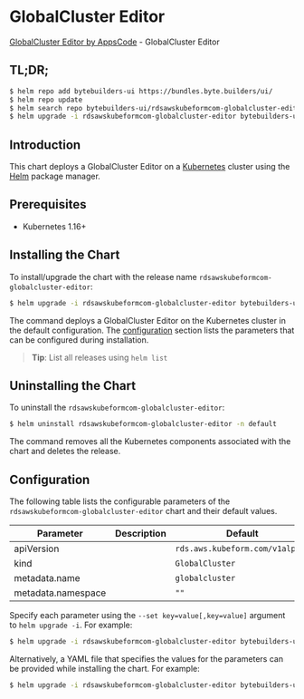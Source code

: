 # GlobalCluster Editor

[GlobalCluster Editor by AppsCode](https://byte.builders) - GlobalCluster Editor

## TL;DR;

```bash
$ helm repo add bytebuilders-ui https://bundles.byte.builders/ui/
$ helm repo update
$ helm search repo bytebuilders-ui/rdsawskubeformcom-globalcluster-editor --version=v0.4.17
$ helm upgrade -i rdsawskubeformcom-globalcluster-editor bytebuilders-ui/rdsawskubeformcom-globalcluster-editor -n default --create-namespace --version=v0.4.17
```

## Introduction

This chart deploys a GlobalCluster Editor on a [Kubernetes](http://kubernetes.io) cluster using the [Helm](https://helm.sh) package manager.

## Prerequisites

- Kubernetes 1.16+

## Installing the Chart

To install/upgrade the chart with the release name `rdsawskubeformcom-globalcluster-editor`:

```bash
$ helm upgrade -i rdsawskubeformcom-globalcluster-editor bytebuilders-ui/rdsawskubeformcom-globalcluster-editor -n default --create-namespace --version=v0.4.17
```

The command deploys a GlobalCluster Editor on the Kubernetes cluster in the default configuration. The [configuration](#configuration) section lists the parameters that can be configured during installation.

> **Tip**: List all releases using `helm list`

## Uninstalling the Chart

To uninstall the `rdsawskubeformcom-globalcluster-editor`:

```bash
$ helm uninstall rdsawskubeformcom-globalcluster-editor -n default
```

The command removes all the Kubernetes components associated with the chart and deletes the release.

## Configuration

The following table lists the configurable parameters of the `rdsawskubeformcom-globalcluster-editor` chart and their default values.

|     Parameter      | Description |                  Default                   |
|--------------------|-------------|--------------------------------------------|
| apiVersion         |             | <code>rds.aws.kubeform.com/v1alpha1</code> |
| kind               |             | <code>GlobalCluster</code>                 |
| metadata.name      |             | <code>globalcluster</code>                 |
| metadata.namespace |             | <code>""</code>                            |


Specify each parameter using the `--set key=value[,key=value]` argument to `helm upgrade -i`. For example:

```bash
$ helm upgrade -i rdsawskubeformcom-globalcluster-editor bytebuilders-ui/rdsawskubeformcom-globalcluster-editor -n default --create-namespace --version=v0.4.17 --set apiVersion=rds.aws.kubeform.com/v1alpha1
```

Alternatively, a YAML file that specifies the values for the parameters can be provided while
installing the chart. For example:

```bash
$ helm upgrade -i rdsawskubeformcom-globalcluster-editor bytebuilders-ui/rdsawskubeformcom-globalcluster-editor -n default --create-namespace --version=v0.4.17 --values values.yaml
```
